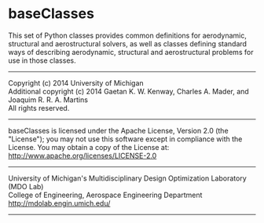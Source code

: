 # baseClasses

This set of Python classes provides common definitions for aerodynamic, structural and aerostructural solvers, as well as classes defining standard ways of describing aerodynamic, structural and aerostructural problems for use in those classes.
______________________________________________________________________________

Copyright (c) 2014 University of Michigan\
Additional copyright (c) 2014 Gaetan K. W. Kenway, Charles A. Mader, and\
Joaquim R. R. A. Martins\
All rights reserved.
______________________________________________________________________________

baseClasses is licensed under the Apache License, Version 2.0 (the "License"); you may not use this software except in compliance with the License. You may obtain a copy of the License at:\
http://www.apache.org/licenses/LICENSE-2.0 
______________________________________________________________________________

University of Michigan's Multidisciplinary Design Optimization Laboratory (MDO Lab)\
College of Engineering, Aerospace Engineering Department\
http://mdolab.engin.umich.edu/
______________________________________________________________________________
